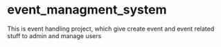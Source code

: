 # event_managment_system
This is event handling project, which give create event and event related stuff to admin and manage users
